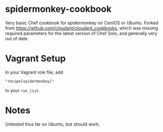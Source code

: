 spidermonkey-cookbook
=====================

Very basic Chef cookbook for spidermonkey on CentOS or Ubuntu. Forked from <https://github.com/cloudant/cloudant_cookbooks>, which was missing required parameters for the latest version of Chef Solo, and generally very out of date. 

Vagrant Setup 
=============

In your Vagrant role file, add

    "recipe[spidermonkey]"
    
to your `run_list`.

Notes
=====

Untested thus far on Ubuntu, but should work.